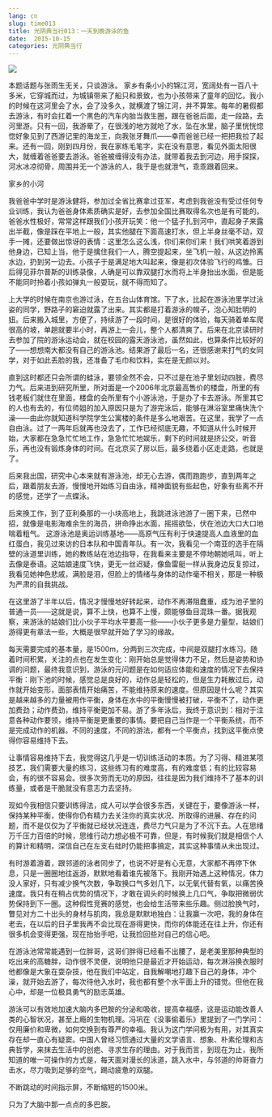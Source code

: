 ```yaml
---
lang: cn
slug: time013
title: 光阴典当行013：一天到晚游泳的鱼
date:  2015-10-15
categories: 光阴典当行
---
```

![](http://oouh9u8nz.bkt.gdipper.com/time013.jpg)

本题话题与张雨生无关，只谈游泳。
家乡有条小小的锦江河，宽阔处有一百八十多米，它穿城而过，为城镇带来了船只和景致，也为小孩带来了童年的回忆。我小的时候在这河里会了水，会了没多久，就横渡了锦江河，并不算笨。每年的暑假都去游泳，有时会扛着一个黑色的汽车内胎当救生圈，跟在爸爸后面，走一段路，去河里游。只有一回，我游晕了，在很浅的地方就呛了水，坠在水里，脑子里恍恍惚惚好象见到了西游记里的海龙王，向我张牙舞爪——幸而爸爸已经一把把我拉了起来。还有一回，刚到四月份，我在家练毛笔字，实在没有意思，看见外面太阳很大，就缠着爸爸要去游泳。爸爸被缠得没有办法，就带着我去到河边，用手探探，河水冰凉彻骨，周围并无一个游泳的人，我于是也就泄气，乖乖跟着回来。


家乡的小河

我爸爸中学时是游泳健将，参加过全省比赛拿过亚军，考虑到我爸没有受过任何专业训练，我认为爸爸身体素质确实是好，去参加全国比赛取得名次也是有可能的。 爸爸水性极好，常常这样跟我们小孩开玩笑：他一个猛子扎到河中，直起身子来露出半截，像是踩在平地上一般，其实他腿在下面高速打水，但上半身丝毫不动，双手一摊，还要做出惊讶的表情：这里怎么这么浅，你们来你们来！我们哄笑着游到他身边，已知上当，他于是擒住我们一人，腾空提起来，坐飞机一般，从这边拎离水边，扔到另一边去。小孩子于是满足地大叫起来，像是初次体验飞行的鸡雏。日后得见菲尔普斯的训练录像，人确是可以靠双腿打水而将上半身抬出水面，但是能不能同时拎着小孩如弹丸一般耍玩，就不得而知了。

上大学的时候在南京也游过泳，在五台山体育馆。下了水，比起在游泳池里学过泳姿的同学，野路子的窘迫就露了出来。其实都是打着游泳的幌子，泡心知肚明的妞。后来搬入城里，方便了，持续游了一段时间，是很好的体验，每天骑着单车爬很高的坡，单趟就要半小时，再游上一会儿，整个人都清爽了。后来在北京读研时去参加了院的游泳运动会，就在校园的露天游泳池，虽然如此，也算条件比较好的了——想想南大都没有自己的游泳池。结果游了最后一名，还很感谢来打气的女同学，对于如此丢脸的我，还准备了毛巾和饮料，实在是无颜以对。

直到这时都还只会所谓的蛙泳，要领全然不会，只不过是在池子里划动四肢，费尽力气。后来进到研究所里，所对面是一个2006年北京最高售价的楼盘，所里的有钱老板们就住在里面，楼盘的会所里有个小游泳池，于是办了卡去游泳。所里其它的人也有去的，有位师姐的加入原因只是为了游完泳后，能够在淋浴室里痛快洗个澡——由此你就知道科学院学生公寓楼的条件是多么地艰苦。在这里，我学了一点自由泳。过了一两年后就再也没去了，工作已经彻底无趣，不知道从什么时候开始，大家都在急急忙忙地工作，急急忙忙地娱乐，剩下的时间就是挤公交，听音乐，再也没有锻炼身体的时间。在北京买了房以后，最多绕着小区走走路，也就是了。

后来我出国，研究中心本来就有游泳池，却无心去游，偶而跑跑步，直到两年之后，跟着朋友去游，慢慢地开始练习自由泳，精神面貌有些起色，好象有些离不开的感觉，还学了一点蝶泳。

后来换工作，到了亚利桑那的一小块高地上，我跳进泳池游了一圈下来，已然中招，就像是电影海难余生的海员，拼命挣出水面，摇摇欲坠，伏在池边大口大口地喘着粗气。 这游泳池是奥运训练基地——高原气压有利于快速提高人血液里的血红蛋白，我见过来访的日本队和中国青年队。有一次，我看见一个南亚的选手在隔壁的泳道里训练，她的教练站在池边指导，在我看来主要是不停地朝她吼叫，听上去像是泰语。这姑娘速度飞快，更无一丝迟疑，像鱼雷艇一样从我身边反复掠过，我看见她神色悲戚，满脸是泪，但脸上的情绪与身体的动作毫不相关，那是一种极为严肃的自我挑战。

在这里游了半年以后，情况才慢慢地好转起来，动作不再滞阻蠢重，成为池子里的普通一员——这就是说，算不上快，也算不上慢，颇能够鱼目混珠一番。据我观察，来游泳的姑娘们比小伙子平均水平要高一些——小伙子更多是力量型，姑娘们游得更有章法一些，大概是很早就开始了学习的缘故。

每天需要完成的基本量，是1500m，分两到三次完成，中间是双腿打水练习。随着时间积累，关注的点也在发生变化：刚开始总是觉得体力不足，然后是姿势和协调的问题，最终我意识到，游泳的元问题是在如何适应体能和速度的情况下去保持平衡：刚下池的时候，感觉总是良好的，动作总是轻松的，但是生力耗散过后，动作就开始变形，面部表情开始痛苦，不能维持原来的速度。但原因是什么呢？其实是越来越多的力量被用作平衡，身体在水中的平衡慢慢被打破，平衡不了，动作更加费劲；动作费劲，维持平衡更加不易。游了多年泳后，我终于意识到：相对于注意各种动作要领，维持平衡是更重要的事情。要把自己当作是一个平衡系统，而不是完成动作的机器。不同的速度，不同的游法，都有一个平衡点，找到这平衡点使得你容易维持下去。

让事情容易维持下去，我觉得这几乎是一切训练活动的本质。为了习得、精进某项技艺，我们需要大量的练习，这些练习有的难度高，有的难度低；有的比较容易会，有的很不容易会。很多次劳而无功的原因，往往是因为我们维持不了基本的训练量，或者是干脆就没有意志力去坚持。

现如今我相信只要训练得法，成人可以学会很多东西，关键在于，要像游泳一样，保持某种平衡，使得你仍有精力去关注你的真实状况、所取得的进展、存在的问题，而不是仅仅为了平衡就已经状况连连，费尽力气只是为了不沉下去。人在思绪万千压力百倍的时候，思维行动力想必极不可靠，但是，有时候我们就是相信个人的算计和精明，深信自己在左支右绌时仍能把事搞定，其实这种事情从未出现过。

有时游着游着，跟邻道的泳者同步了，也说不好是有心无意，大家都不再停下休息，只是一圈圈地往返游，默默地看着谁先被落下。我刚开始遇上这种情况，体力没人家好，只有减少换气次数，争取换口气多划几下，以无氧代替有氧，以痛苦换速度。我只有在稍占优势的情况下，才敢在调头的时候换上几口气，争取把微弱优势保持到下一圈。这种假性竞赛的感觉，也会给生活带来些乐趣。侧过脸换气时，瞥见对方二十出头的身材与肌肉，我总是默默地独白：让我赢一次吧，我的身体在老去，在以后的日子里我再不会比现在游得更快，而你的体能还在往上升，你还有很多机会变得更强，现在抬抬手吧，让我捡回些对自己的信心吧。

在游泳池常常能遇到一位胖哥，这哥们胖得已经看不出腰了，是老美里那种典型的吃出来的高糖胖，动作很不灵便，说明他只是最近才开始运动，每次淋浴换衣服时他都像是大象在耍杂技，他在我们中站定，自我解嘲地打趣下自己的身体，冲个澡，就开始去游了，每次待他入水时，我也都有整个水平面上升的错觉。但他在我心中，却是一位极具勇气的励志英雄。

游泳可以有效地加速大脑内多巴胺的分泌和吸收，提高幸福感，这是运动能改善人类的心智状况，甚至上瘾的生物机理。冯巩在《没事偷着乐》里提到了一门学问：仅用廉价和卑微，如何交换到有尊严的幸福。我认为这门学问极为有用，对其真实存在却一直心有疑窦。中国人曾经习惯通过大量的文学语言、想象、朴素伦理和古典哲学，来抹去生活中的创疤、寻求生存的理由。对于我而言，到现在为止，我所知道的唯一可操作的方式是，每天面对漫长的泳道，跳入水中，与邻道的帅哥奋力击水，尽力吸到足够的空气，踢动疲惫的双腿。

不断跳动的时间指示屏，不断缩短的1500米。

只为了大脑中那一点点的多巴胺。


